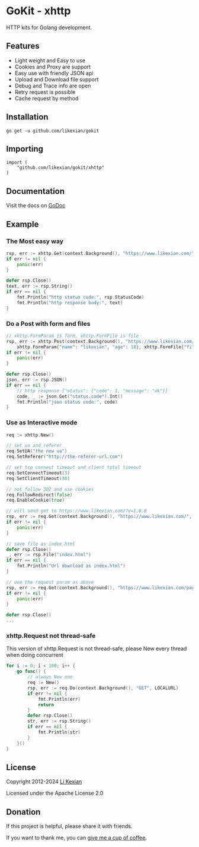 # GoKit - xhttp

HTTP kits for Golang development.

## Features

- Light weight and Easy to use
- Cookies and Proxy are support
- Easy use with friendly JSON api
- Upload and Download file support
- Debug and Trace info are open
- Retry request is possible
- Cache request by method

## Installation

    go get -u github.com/likexian/gokit

## Importing

    import (
        "github.com/likexian/gokit/xhttp"
    )

## Documentation

Visit the docs on [GoDoc](https://godoc.org/github.com/likexian/gokit/xhttp)

## Example

### The Most easy way

```go
rsp, err := xhttp.Get(context.Background(), "https://www.likexian.com/")
if err != nil {
    panic(err)
}

defer rsp.Close()
text, err := rsp.String()
if err == nil {
    fmt.Println("http status code:", rsp.StatusCode)
    fmt.Println("http response body:", text)
}
```

### Do a Post with form and files

```go
// xhttp.FormParam is form, xhttp.FormFile is file
rsp, err := xhttp.Post(context.Background(), "https://www.likexian.com/",
    xhttp.FormParam{"name": "likexian", "age": 18}, xhttp.FormFile{"file": "README.md"})
if err != nil {
    panic(err)
}

defer rsp.Close()
json, err := rsp.JSON()
if err == nil {
    // http response {"status": {"code": 1, "message": "ok"}}
    code, _ := json.Get("status.code").Int()
    fmt.Println("json status code:", code)
}
```

### Use as Interactive mode

```go
req := xhttp.New()

// set ua and referer
req.SetUA("the new ua")
req.SetReferer("http://the-referer-url.com")

// set tcp connect timeout and client total timeout
req.SetConnectTimeout(3)
req.SetClientTimeout(30)

// not follow 302 and use cookies
req.FollowRedirect(false)
req.EnableCookie(true)

// will send get to https://www.likexian.com/?v=1.0.0
rsp, err := req.Get(context.Background(), "https://www.likexian.com/", xhttp.QueryParam{"v", "1.0.0"})
if err != nil {
    panic(err)
}

// save file as index.html
defer rsp.Close()
_, err := rsp.File("index.html")
if err == nil {
    fmt.Println("Url download as index.html")
}

// use the request param as above
rsp, err := req.Get(context.Background(), "https://www.likexian.com/page/")
if err != nil {
    panic(err)
}

defer rsp.Close()
...
```

### xhttp.Request not thread-safe

This version of xhttp.Request is not thread-safe, please New every thread when doing concurrent

```go
for i := 0; i < 100; i++ {
    go func() {
        // always New one
        req := New()
        rsp, err := req.Do(context.Background(), "GET", LOCALURL)
        if err != nil {
            fmt.Println(err)
            return
        }
        defer rsp.Close()
        str, err := rsp.String()
        if err == nil {
            fmt.Println(str)
        }
    }()
}
```

## License

Copyright 2012-2024 [Li Kexian](https://www.likexian.com/)

Licensed under the Apache License 2.0

## Donation

If this project is helpful, please share it with friends.

If you want to thank me, you can [give me a cup of coffee](https://www.likexian.com/donate/).
